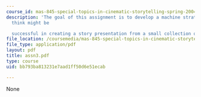 ```yaml
---
course_id: mas-845-special-topics-in-cinematic-storytelling-spring-2004
description: 'The goal of this assignment is to develop a machine strategy that you
  think might be

  successful in creating a story presentation from a small collection of video clips.'
file_location: /coursemedia/mas-845-special-topics-in-cinematic-storytelling-spring-2004/bb793ba813231e7aad1ff50d6e51ecab_assn3.pdf
file_type: application/pdf
layout: pdf
title: assn3.pdf
type: course
uid: bb793ba813231e7aad1ff50d6e51ecab

---
```

None